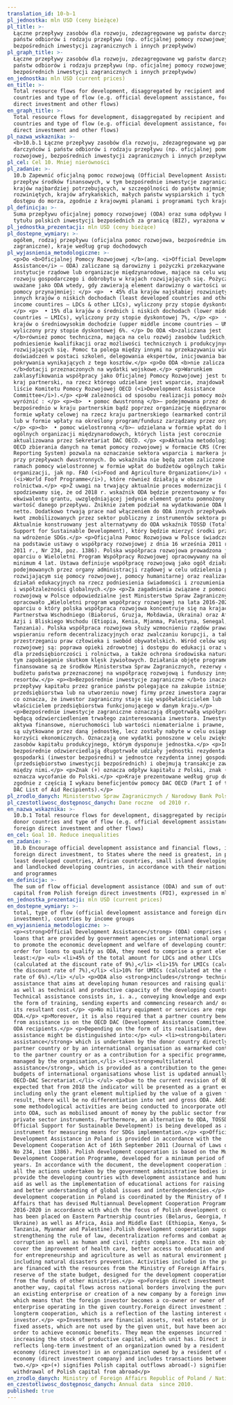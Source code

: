 ```yaml
---
translation_id: 10-b-1
pl_jednostka: mln USD (ceny bieżące)
pl_title: >-
  Łączne przepływy zasobów dla rozwoju, zdezagregowane wg państw darczyńców i
  państw odbiorów i rodzaju przepływu (np. oficjalnej pomocy rozwojowej,
  bezpośrednich inwestycji zagranicznych i innych przepływów)
pl_graph_title: >-
  Łączne przepływy zasobów dla rozwoju, zdezagregowane wg państw darczyńców i
  państw odbiorów i rodzaju przepływu (np. oficjalnej pomocy rozwojowej,
  bezpośrednich inwestycji zagranicznych i innych przepływów)
en_jednostka: mln USD (current prices)
en_title: >-
  Total resource flows for development, disaggregated by recipient and donor
  countries and type of flow (e.g. official development assistance, foreign
  direct investment and other flows)
en_graph_title: >-
  Total resource flows for development, disaggregated by recipient and donor
  countries and type of flow (e.g. official development assistance, foreign
  direct investment and other flows)
pl_nazwa_wskaznika: >-
  <b>10.b.1 Łączne przepływy zasobów dla rozwoju, zdezagregowane wg państw
  darczyńców i państw odbiorów i rodzaju przepływu (np. oficjalnej pomocy
  rozwojowej, bezpośrednich inwestycji zagranicznych i innych przepływów)</b>
pl_cel: Cel 10. Mniej nierówności
pl_zadanie: >-
  10.b Zapewnić oficjalną pomoc rozwojową (Official Development Assistance) i
  przepływ środków finansowych, w tym bezpośrednie inwestycje zagraniczne do
  krajów najbardziej potrzebujących, w szczególności do państw najmniej
  rozwiniętych, krajów afrykańskich, małych państw wyspiarskich i tych bez
  dostępu do morza, zgodnie z krajowymi planami i programami tych krajów
pl_definicja: >-
  Suma przepływu oficjalnej pomocy rozwojowej (ODA) oraz suma odpływu kapitału z
  tytułu polskich inwestycji bezpośednich za granicą (BIZ), wyrażona w mln PLN.
pl_jednostka_prezentacji: mln USD (ceny bieżące)
pl_dostepne_wymiary: >-
  ogółem, rodzaj przepływu (oficjalna pomoc rozwojowa, bezpośrednie inwestycje
  zagraniczne), kraje według grup dochodowych
pl_wyjasnienia_metodologiczne: >-
  <p>Do <b>Oficjalnej Pomocy Rozwojowej </b>(ang. <i>Official Development
  Assistance</i> – ODA) zaliczane są darowizny i pożyczki przekazywane przez
  instytucje rządowe lub organizacje międzynarodowe, mające na celu wsparcie
  rozwoju gospodarczego i dobrobytu w krajach rozwijających się. Pożyczki są
  uważane jako ODA wtedy, gdy zawierają element darowizny o wartości udzielanej
  pomocy przynajmniej: </p> <p>  • 45% dla krajów najsłabiej rozwiniętych i
  innych krajów o niskich dochodach (least developed countries and other low
  income countires – LDCs & other LICs), wyliczony przy stopie dyskontowej 9%,
  </p> <p>  • 15% dla krajów o średnich i niskich dochodach (lower middle income
  countries – LMICs), wyliczony przy stopie dyskontowej 7%, </p> <p>  • 10% dla
  krajów o średniowysokim dochodzie (upper middle income countries – UMICs),
  wyliczony przy stopie dyskontowej 6%. </p> Do ODA <b>zaliczana jest
  </b>również pomoc techniczna, mająca na celu rozwój zasobów ludzkich,
  podniesienie kwalifikacji oraz możliwości technicznych i produkcyjnych krajów
  rozwijających się. Pomoc ta polega między innymi na przekazywaniu wiedzy i
  doświadczeń w postaci szkoleń, delegowania ekspertów, inicjowania badań i/lub
  pokrywania wynikających z tego kosztów.</p> <p>Do ODA <b>nie zalicza się
  </b>dotacji przeznaczonych na wydatki wojskowe.</p> <p>Warunkiem
  zaklasyfikowania współpracy jako Oficjalnej Pomocy Rozwojowej jest to, aby
  kraj partnerski, na rzecz którego udzielane jest wsparcie, znajdował się na
  liście Komitetu Pomocy Rozwojowej OECD (<i>Development Assistance
  Committee</i>).</p> <p>W zależności od sposobu realizacji pomocy możemy
  wyróżnić : </p> <p><b>  • pomoc dwustronną </b>– podejmowana przez donatora
  bezpośrednio w kraju partnerskim bądź poprzez organizację międzynarodową w
  formie wpłaty celowej na rzecz kraju partnerskiego (earmarked contribution)
  lub w formie wpłaty na określony program/fundusz zarządzany przez organizację,
  </p> <p><b>  • pomoc wielostronną </b>– udzielana w formie wpłat do budżetów
  ogólnych organizacji międzynarodowych, których lista jest corocznie
  aktualizowana przez Sekretariat DAC OECD. </p> <p>Aktualna metodologia DAC
  OECD zbierania danych na temat pomocy rozwojowej w formacie CRS (Creditor
  Reporting System) pozwala na oznaczanie sektora wsparcia i markera jedynie
  przy przepływach dwustronnych. Do wskaźnika nie będą zatem zaliczone wydatki w
  ramach pomocy wielostronnej w formie wpłat do budżetów ogólnych takich
  organizacji, jak np. FAO (<i>Food and Agriculture Organization</i>) czy WFP
  (<i>World Foof Programme</i>), które również działają w obszarze
  rolnictwa.</p> <p>Z uwagi na trwający aktualnie proces modernizacji ODA
  spodziewamy się, że od 2018 r. wskaźnik ODA będzie prezentowany w formie
  ekwiwalentu grantu, uwzględniającej jedynie element grantu pomnożony przez
  wartość danego przepływu. Zniknie zatem podział na wydatkowanie ODA brutto i
  netto. Dodatkowo trwają prace nad włączeniem do ODA innych przepływów, np.
  kwot zmobilizowanych przez sektor publiczny z instrumentów sektora prywatnego.
  Aktualnie konstruowany jest alternatywny do ODA wskaźnik TOSSD (Total Oficial
  Support for Sustainable Development), który będzie mierzyć środki przeznaczane
  na wdrożenie SDGs.</p> <p>Oficjalna Pomoc Rozwojowa w Polsce świadczona jest
  na podstawie ustawy o współpracy rozwojowej z dnia 16 września 2011 r. (Dz.U.
  2011 r., Nr 234, poz. 1386). Polska współpraca rozwojowa prowadzona jest w
  oparciu o Wieloletni Program Współpracy Rozwojowej opracowywany na okres
  minimum 4 lat. Ustawa definiuje współpracę rozwojową jako ogół działań
  podejmowanych przez organy administracji rządowej w celu udzielenia państwom
  rozwijającym się pomocy rozwojowej, pomocy humanitarnej oraz realizację
  działań edukacyjnych na rzecz podniesienia świadomości i zrozumienia problemów
  i współzależności globalnych.</p> <p>Za zagadnienia związane z pomocą
  rozwojową w Polsce odpowiedzialne jest Ministerstwo Spraw Zagranicznych, które
  opracowało „Wieloletni program współpracy rozwojowej na lata 2016-2020, w
  oparciu o który polska współpraca rozwojowa koncentruje się na krajach
  Partnerstwa Wschodniego (Białoruś, Gruzja, Mołdawia, Ukraina) oraz Afryki,
  Azji i Bliskiego Wschodu (Etiopia, Kenia, Mjanma, Palestyna, Senegal,
  Tanzania). Polska współpraca rozwojowa służy wzmocnieniu rządów prawa i
  wspieraniu reform decentralizacyjnych oraz zwalczaniu korupcji, a także
  przestrzeganiu praw człowieka i swobód obywatelskich. Wśród celów współpracy
  rozwojowej są: poprawa opieki zdrowotnej i dostępu do edukacji oraz wsparcie
  dla przedsiębiorczości i rolnictwa, a także ochrona środowiska naturalnego, w
  tym zapobieganie skutkom klęsk żywiołowych. Działania objęte programem
  finansowane są ze środków Ministerstwa Spraw Zagranicznych, rezerwy celowej
  budżetu państwa przeznaczonej na współpracę rozwojową i funduszy innych
  resortów.</p> <p><b>Bezpośrednie inwestycje zagraniczne </b>to inaczej
  przepływy kapitału przez granice państw polegające na zakupie istniejącego
  przedsiębiorstwa lub na utworzeniu nowej firmy przez inwestora zagranicznego,
  co oznacza, że inwestor zagraniczny staje się współwłaścicielem lub
  właścicielem przedsiębiorstwa funkcjonującego w danym kraju.</p>
  <p>Bezpośrednie inwestycje zagraniczne oznaczają długotrwałą współpracę,
  będącą odzwierciedleniem trwałego zainteresowania inwestora. Inwestycje to
  aktywa finansowe, nieruchomości lub wartości niematerialne i prawne, które nie
  są użytkowane przez daną jednostkę, lecz zostały nabyte w celu osiągnięcia
  korzyści ekonomicznych. Oznaczają one wydatki ponoszone w celu zwiększenia
  zasobów kapitału produkcyjnego, którym dysponuje jednostka.</p> <p>Inwestycje
  bezpośrednie odzwierciedlają długotrwałe udziały jednostki rezydenta jednej
  gospodarki (inwestor bezpośredni) w jednostce rezydenta innej gospodarki
  (przedsiębiorstwo inwestycji bezpośrednich) i obejmują transakcje zawarte
  między nimi.</p> <p>Znak (+) oznacza odpływ kapitału z Polski, znak (-)
  oznacza wycofanie do Polski.</p> <p>Kraje prezentowane według grup dochodowych
  zgodnie z częścią I wykazu beneficjentów pomocy DAC OECD (Part I of the OEC
  DAC List of Aid Recipients).</p>
pl_zrodlo_danych: Ministerstwo Spraw Zagranicznych / Narodowy Bank Polski
pl_czestotliwosc_dostępnosc_danych: Dane roczne  od 2010 r.
en_nazwa_wskaznika: >-
  10.b.1 Total resource flows for development, disaggregated by recipient and
  donor countries and type of flow (e.g. official development assistance,
  foreign direct investment and other flows)
en_cel: Goal 10. Reduce inequalities
en_zadanie: >-
  10.b Encourage official development assistance and financial flows, including
  foreign direct investment, to States where the need is greatest, in particular
  least developed countries, African countries, small island developing States
  and landlocked developing countries, in accordance with their national plans
  and programmes
en_definicja: >-
  The sum of flow official development assistance (ODA) and sum of outflow of
  capital from Polish foreign direct investments (FDI), expressed in mln PLN.
en_jednostka_prezentacji: mln USD (current prices)
en_dostepne_wymiary: >-
  total, type of flow (official development assistance and foreign direct
  investment), countries by income groups
en_wyjasnienia_metodologiczne: >-
  <p><strong>Official Development Assistance</strong> (ODA) comprises grants and
  loans that are provided by government agencies or international organizations
  to promote the economic development and welfare of developing countries. In
  order for loans to qualify as ODA, they need to comprise a grant element of at
  least:</p> <ul> <li>45% of the total amount for LDCs and other LICs
  (calculated at the discount rate of 9%),</li> <li>15% for LMICs (calculated at
  the discount rate of 7%),</li> <li>10% for UMICs (calculated at the discount
  rate of 6%).</li> </ul> <p>ODA also <strong>includes</strong> technical
  assistance that aims at developing human resources and raising qualifications
  as well as technical and productive capacity of the developing countries.
  Technical assistance consists in, i. a., conveying knowledge and experience in
  the form of training, sending experts and commencing research and/ or covering
  its resultant cost.</p> <p>No military equipment or services are reportable as
  ODA.</p> <p>Moreover, it is also required that a partner country benefitting
  from assistance is on the OECD DAC (Development Assistance Committee) list of
  ODA recipients.</p> <p>Depending on the form of its realisation, development
  assistance might be distinguished into:</p> <ul> <li><strong>bilateral
  assistance</strong> which is undertaken by the donor country directly in the
  partner country or by an international organisation as earmarked contribution
  to the partner country or as a contribution for a specific programme/ fund
  managed by the organisation,</li> <li><strong>multilateral
  assistance</strong>, which is provided as a contribution to the general
  budgets of international organisations whose list is updated annually by the
  OECD-DAC Secretariat.</li> </ul> <p>Due to the current revision of ODA, it is
  expected that from 2018 the indicator will be presented as a grant equivalent
  including only the grant element multiplied by the value of a given flow. As a
  result, there will be no differentiation into net and gross ODA. Additionally,
  some methodological activities are being conducted to incorporate other flows
  into ODA, such as mobilised amount of money by the public sector from the
  private sector instruments. Furthermore, an alternative to ODA, TOSSD (Total
  Official Support for Sustainable Development) is being developed as an
  instrument for measuring means for SDGs implementation.</p> <p>Official
  Development Assistance in Poland is provided in accordance with the
  Development Cooperation Act of 16th September 2011 (Journal of Laws of 2011,
  No 234, item 1386). Polish development cooperation is based on the Multiannual
  Development Cooperation Programme, developed for a minimum period of four
  years. In accordance with the document, the development cooperation includes
  all the actions undertaken by the government administrative bodies in order to
  provide the developing countries with development assistance and humanitarian
  aid as well as the implementation of educational actions for raising awareness
  and better understanding of global issues and interdependencies.</p> <p>The
  development cooperation in Poland is coordinated by the Ministry of Foreign
  Affairs that has devised Multiannual Development Cooperation Programme for
  2016-2020 in accordance with which the focus of Polish development cooperation
  has been placed on Eastern Partnership countries (Belarus, Georgia, Moldova,
  Ukraine) as well as Africa, Asia and Middle East (Ethiopia, Kenya, Senegal and
  Tanzania, Myanmar and Palestine).Polish development cooperation supports
  strengthening the rule of law, decentralization reforms and combat against
  corruption as well as human and civil rights compliance. Its main objectives
  cover the improvement of health care, better access to education and support
  for entrepreneurship and agriculture as well as natural environment protection
  including natural disasters prevention. Activities included in the programme
  are financed with the resources from the Ministry of Foreign Affairs, target
  reserve of the state budget, designed for the development cooperation, and
  from the funds of other ministries.</p> <p>Foreign direct investment is, in
  another way, capital flows across national borders involving the purchase of
  an existing enterprise or creation of a new company by a foreign investor,
  which means that the foreign investor becomes a co-owner or owner of the
  enterprise operating in the given country.Foreign direct investment is a
  longterm cooperation, which is a reflection of the lasting interest of the
  investor.</p> <p>Investments are financial assets, real estates or intangible
  fixed assets, which are not used by the given unit, but have been acquired in
  order to achieve economic benefits. They mean the expenses incurred for
  increasing the stock of productive capital, which unit has. Direct investment
  reflects long-term investment of an organization owned by a resident of one
  economy (direct investor) in an organization owned by a resident of other
  economy (direct investment company) and includes transactions between the
  two.</p> <p>(+) signifies Polish capital outflows abroad(-) signifies the
  withdrawal of Polish capital from abroad</p>
en_zrodlo_danych: Ministry of Foreign Affairs Republic of Poland / National Bank of Poland
en_czestotliwosc_dostępnosc_danych: Annual data  since 2010.
published: true
---
```

